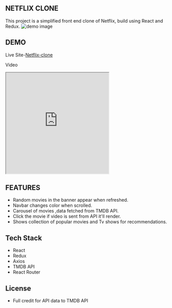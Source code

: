 ## NETFLIX CLONE
This project is a simplified front end clone of Netflix, build using React and Redux.
<img src="https://i.ibb.co/rH4Ynh2/netflix.png" alt="demo image">

## DEMO
Live Site-[Netflix-clone](https://netflix-clone-application.herokuapp.com/)

Video 
<iframe width="320" height="315" src="https://www.youtube.com/embed/eX2WODoElqk"></iframe>

## FEATURES
* Random movies in the banner appear when refreshed.
* Navbar changes color when scrolled.
* Carousel of movies ,data fetched from TMDB API.
* Click the movie if video is sent from 
 API it'll render.
* Shows collection of popular movies and Tv shows for recommendations.
## Tech Stack
* React
* Redux
* Axios
* TMDB API
* React Router



## License
* Full credit for API data to TMDB API